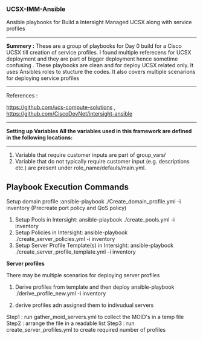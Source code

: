 ### UCSX-IMM-Ansible

Ansible playbooks for Build a Intersight Managed UCSX along with service profiles

____________________________________________________________



**Summery :** These are a group of playbooks for Day 0 build for a Cisco UCSX till creation of service profiles. I found multiple referecens for UCSX deployment and they are part of bigger deployment hence sometime confusing . These playbooks are clean and for deploy UCSX related only. It uses Ansibles roles to stucture the codes. It also covers multiple scenarions for deploying service profiles

------------



References :

https://github.com/ucs-compute-solutions
, https://github.com/CiscoDevNet/intersight-ansible

------------



**Setting up Variables All the variables used in this framework are defined in the following locations:**

------------



1. Variable that require customer inputs are part of group_vars/ 
2. Variable that do not typically require customer input (e.g. descriptions etc.) are present under role_name/defauls/main.yml.

**Playbook Execution Commands**
-----------------
Setup domain profile :ansible-playbook ./Create_domain_profile.yml -i inventory  (Precreate port policy and QoS policy)

1. Setup Pools in Intersight: ansible-playbook ./create_pools.yml -i inventory 
2. Setup Policies in Intersight: ansible-playbook ./create_server_policies.yml -i inventory 
3. Setup Server Profile Template(s) in Intersight: ansible-playbook ./create_server_profile_template.yml -i inventory



**Server profiles**

There may be multiple scenarios for deploying server profiles 

1) Derive profiles from template and then deploy 
ansible-playbook ./derive_profile_new.yml -i inventory

2) derive profiles adn assigned them to indivudual servers
   
  Step1 :  run  gather_moid_servers.yml to collect the MOID's in a temp file 
  Step2 : arrange the file in a readable list 
  Step3 : run create_server_profiles.yml to create required number of profiles
